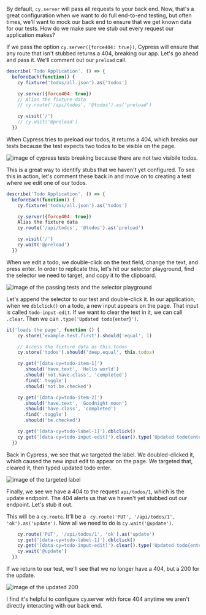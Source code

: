 By default, `cy.server` will pass all requests to your back end. Now, that's a great configuration when we want to do full end-to-end testing, but often times, we'll want to mock our back end to ensure that we get known data for our tests. How do we make sure we stub out every request our application makes?

If we pass the option `cy.server({force404: true})`, Cypress will ensure that any route that isn't stubbed returns a 404, breaking our app. Let's go ahead and pass it. We'll comment out our `preload` call.

```js
describe('Todo Application', () => {
  beforeEach(function() {
    cy.fixture('todos/all.json').as('todos')

    cy.server({force404: true})
    // Alias the fixture data
    // cy.route('/api/todos', '@todos').as('preload')

    cy.visit('/')
    // cy.wait('@preload')
  })
```

When Cypress tries to preload our todos, it returns a 404, which breaks our tests because the test expects two todos to be visible on the page. 

![image of cypress tests breaking because there are not two visibile todos.](https://res.cloudinary.com/dg3gyk0gu/image/upload/v1559626676/transcript-images/13_cypress-find-unstubbed-cypress-requests-with-force-404-breaking.jpg)

This is a great way to identify stubs that we haven't yet configured. To see this in action, let's comment these back in and move on to creating a test where we edit one of our todos.

```js
describe('Todo Application', () => {
  beforeEach(function() {
    cy.fixture('todos/all.json').as('todos')

    cy.server({force404: true})
    Alias the fixture data
    cy.route('/api/todos', '@todos').as('preload')

    cy.visit('/')
    cy.wait('@preload')
  })
```

When we edit a todo, we double-click on the text field, change the text, and press enter. In order to replicate this, let's hit our selector playground, find the selector we need to target, and copy it to the clipboard. 

![image of the passing tests and the selector playground](https://res.cloudinary.com/dg3gyk0gu/image/upload/v1559626692/transcript-images/13_cypress-find-unstubbed-cypress-requests-with-force-404-select.jpg)

Let's append the selector to our test and double-click it. In our application, when we `dblclick()` on a todo, a new input appears on the page. That input is called `todo-input-edit`. If we want to clear the text in it, we can call `.clear`. Then we can `.type('Updated todo{enter}')`.

```js
it('loads the page', function () {
    cy.store('example.test.first').should('equal', 1)

    // Access the fixture data as this.todos
    cy.store('todos').should('deep.equal', this.todos)

    cy.get('[data-cy=todo-item-1]')
      .should('have.text', 'Hello world')
      .should('not.have.class', 'completed')
      .find('.toggle')
      .should('not.be.checked')

    cy.get('[data-cy=todo-item-2]')
      .should('have.text', 'Goodnight moon')
      .should('have.class', 'completed')
      .find('.toggle')
      .should('be.checked')

    cy.get('[data-cy=todo-label-1]').dblclick()
    cy.get('[data-cy=todo-input-edit]').clear().type('Updated todo{enter}')
  })
```
 
Back in Cypress, we see that we targeted the label. We doubled-clicked it, which caused the new input edit to appear on the page. We targeted that, cleared it, then typed updated todo enter.

![image of the targeted label](https://res.cloudinary.com/dg3gyk0gu/image/upload/v1559626692/transcript-images/13_cypress-find-unstubbed-cypress-requests-with-force-404-target.jpg)

Finally, we see we have a 404 to the request `api/todos/1`, which is the update endpoint. The 404 alerts us that we haven't yet stubbed out our endpoint. Let's stub it out.

This will be a `cy.route`. It'll be a ` cy.route('PUT', '/api/todos/1', 'ok').as('update')`. Now all we need to do is `cy.wait('@update')`. 

```js
    cy.route('PUT', '/api/todos/1', 'ok').as('update')
    cy.get('[data-cy=todo-label-1]').dblclick()
    cy.get('[data-cy=todo-input-edit]').clear().type('Updated todo{enter}')
    cy.wait('@update')
  })
```

If we return to our test, we'll see that we no longer have a 404, but a 200 for the update. 

![image of the updated 200](https://res.cloudinary.com/dg3gyk0gu/image/upload/v1559626695/transcript-images/13_cypress-find-unstubbed-cypress-requests-with-force-404-put.jpg)

I find it's helpful to configure cy.server with force 404 anytime we aren't directly interacting with our back end.
